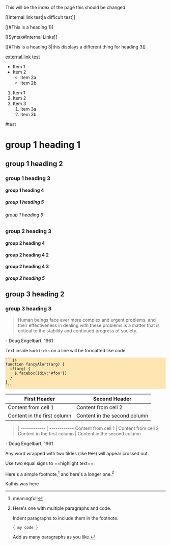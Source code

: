 This will be the index of the page 
this should be changed

[[Internal link test|a difficult test]]

[[#This is a heading 1]]

[[Syntax#Internal Links]]

[[#This is a heading 3|this displays a different thing for heading 3]]

[external link test](http://www.google.com)

- Item 1
- Item 2
  - Item 2a
  - Item 2b

1. Item 1
1. Item 2
1. Item 3
   1. Item 3a
   1. Item 3b
   
#test
# group 1 heading 1
## group 1 heading 2
### group 1 heading 3 
#### group 1 heading 4
##### group 1 heading 5
###### group 1 heading 6

### group 2  heading 3 
#### group 2 heading 4
#### group 2 heading 4 2
#### group 2 heading 4 3
##### group 2 heading 5

## group 3 heading 2
### group 3 heading 3 
> Human beings face ever more complex and urgent problems, and their effectiveness in dealing with these problems is a matter that is critical to the stability and continued progress of society.

\- Doug Engelbart, 1961

Text inside `backticks` on a line will be formatted like code.


<div style="background-color:#ffe5b2;"><code>```js
function fancyAlert(arg) {
  if(arg) {
    $.facebox({div:'#foo'})
  }
}
```</code></div>



First Header | Second Header
------------ | ------------
Content from cell 1 | Content from cell 2
Content in the first column | Content in the second column

>  | 
------------ | ------------
Content from cell 1 | Content from cell 2
Content in the first column | Content in the second column

\- Doug Engelbart, 1961


Any word wrapped with two tildes (like ~~this~~) will appear crossed out.


Use two equal signs to ==highlight text==.


Here's a simple footnote,[^1] and here's a longer one.[^bignote]

[^1]: meaningful!

[^bignote]: Here's one with multiple paragraphs and code.

    Indent paragraphs to include them in the footnote.

    `{ my code }`

    Add as many paragraphs as you like.
	
Kathis was here
	
	